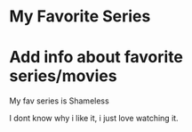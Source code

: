 # My Favorite Series
# Add info about favorite series/movies

My fav series is Shameless

I dont know why i like it, i just love watching it.
